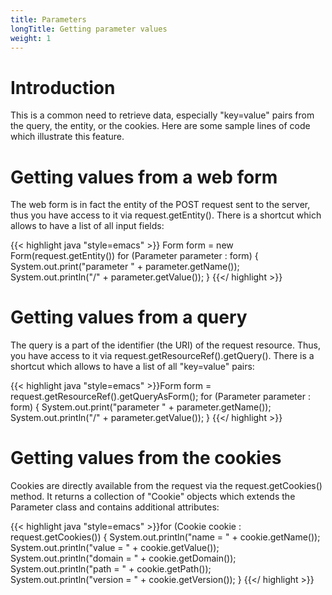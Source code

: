 ```yaml
---
title: Parameters
longTitle: Getting parameter values
weight: 1
---
```

# Introduction

This is a common need to retrieve data, especially "key=value" pairs from the query, the entity, or the cookies. Here are some sample lines of code which illustrate this feature.

# Getting values from a web form

The web form is in fact the entity of the POST request sent to the
server, thus you have access to it via request.getEntity().
 There is a shortcut which allows to have a list of all input fields:

{{< highlight java "style=emacs" >}}    Form form = new Form(request.getEntity())
    for (Parameter parameter : form) {
        System.out.print("parameter " + parameter.getName());
        System.out.println("/" + parameter.getValue());
    }
{{</ highlight >}}

# Getting values from a query

The query is a part of the identifier (the URI) of the request resource. Thus, you have access to it via request.getResourceRef().getQuery(). There is a shortcut which allows to have a list of all "key=value" pairs:

{{< highlight java "style=emacs" >}}Form form = request.getResourceRef().getQueryAsForm();
for (Parameter parameter : form) {
    System.out.print("parameter " + parameter.getName());
    System.out.println("/" + parameter.getValue());
}
{{</ highlight >}}

# Getting values from the cookies

Cookies are directly available from the request via the request.getCookies() method. It returns a collection of "Cookie" objects which extends the Parameter class and contains additional attributes:

{{< highlight java "style=emacs" >}}for (Cookie cookie : request.getCookies()) {
    System.out.println("name = " + cookie.getName());
    System.out.println("value = " + cookie.getValue());
    System.out.println("domain = " + cookie.getDomain());
    System.out.println("path = " + cookie.getPath());
    System.out.println("version = " + cookie.getVersion());
}
{{</ highlight >}}
